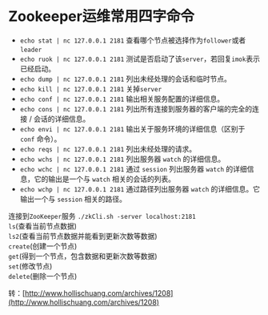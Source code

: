 # Zookeeper运维常用四字命令

* `echo stat | nc 127.0.0.1 2181` 查看哪个节点被选择作为`follower`或者`leader`
* `echo ruok | nc 127.0.0.1 2181` 测试是否启动了该`server`，若回复`imok`表示已经启动。
* `echo dump | nc 127.0.0.1 2181` 列出未经处理的会话和临时节点。
* `echo kill | nc 127.0.0.1 2181` 关掉`server`
* `echo conf | nc 127.0.0.1 2181` 输出相关服务配置的详细信息。
* `echo cons | nc 127.0.0.1 2181` 列出所有连接到服务器的客户端的完全的连接 / 会话的详细信息。
* `echo envi | nc 127.0.0.1 2181` 输出关于服务环境的详细信息（区别于 `conf` 命令）。
* `echo reqs | nc 127.0.0.1 2181` 列出未经处理的请求。
* `echo wchs | nc 127.0.0.1 2181` 列出服务器 `watch` 的详细信息。
* `echo wchc | nc 127.0.0.1 2181` 通过 `session` 列出服务器 `watch` 的详细信息，它的输出是一个与 `watch` 相关的会话的列表。
* `echo wchp | nc 127.0.0.1 2181` 通过路径列出服务器 `watch` 的详细信息。它输出一个与 `session` 相关的路径。  

连接到`ZooKeeper`服务 `./zkCli.sh -server localhost:2181`  
`ls`\(查看当前节点数据\)  
`ls2`\(查看当前节点数据并能看到更新次数等数据\)  
`create`\(创建一个节点\)  
`get`\(得到一个节点，包含数据和更新次数等数据\)  
`set`\(修改节点\)  
`delete`\(删除一个节点\)

转：[http://www.hollischuang.com/archives/1208](http://www.hollischuang.com/archives/1208)

